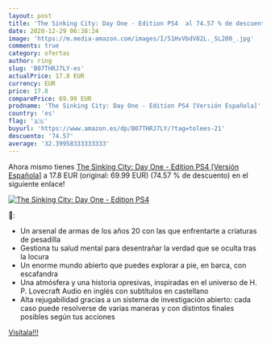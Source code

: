 ```yaml
---
layout: post
title: 'The Sinking City: Day One - Edition PS4  al 74.57 % de descuento'
date: 2020-12-29 06:38:24
image: 'https://m.media-amazon.com/images/I/51HvVbdV82L._SL200_.jpg'
comments: true
category: ofertas
author: ring
slug: 'B07THRJ7LY-es'
actualPrice: 17.8 EUR
currency: EUR
price: 17.8
comparePrice: 69.99 EUR
prodname: 'The Sinking City: Day One - Edition PS4 [Versión Española]'
country: 'es'
flag: '🇪🇸'
buyurl: 'https://www.amazon.es/dp/B07THRJ7LY/?tag=tolees-21'
descuento: '74.57'
average: '32.39958333333333'
---
```


Ahora mismo tienes [The Sinking City: Day One - Edition PS4 [Versión Española]](https://www.amazon.es/dp/B07THRJ7LY/?tag=tolees-21) a 17.8 EUR (original: 69.99 EUR) (74.57 %  de descuento) en el siguiente enlace!

[![The Sinking City: Day One - Edition PS4 ](https://m.media-amazon.com/images/I/51HvVbdV82L._SL200_.jpg)](https://www.amazon.es/dp/B07THRJ7LY/?tag=tolees-21)

🔎:

- Un arsenal de armas de los años 20 con las que enfrentarte a criaturas de pesadilla
- Gestiona tu salud mental para desentrañar la verdad que se oculta tras la locura
- Un enorme mundo abierto que puedes explorar a pie, en barca, con escafandra
- Una atmósfera y una historia opresivas, inspiradas en el universo de H. P. Lovecraft Audio en inglés con subtítulos en castellano
- Alta rejugabilidad gracias a un sistema de investigación abierto: cada caso puede resolverse de varias maneras y con distintos finales posibles según tus acciones

[Visítala!!!](https://www.amazon.es/dp/B07THRJ7LY/?tag=tolees-21)
